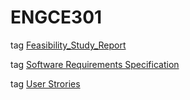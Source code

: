 # ENGCE301
tag [Feasibility_Study_Report]([LinktoGo](https://github.com/Chayathon001/ENGCE301/blob/main/Group5/SDD1-67-05_Feasibility_Study_Report.pdf))


tag [Software Requirements Specification]([LinktoGo](https://github.com/Chayathon001/ENGCE301/blob/main/Group5/User%20Strories.pdf))


tag [User Strories]([LinktoGo](https://github.com/Chayathon001/ENGCE301/blob/main/Group5/Software%20Requirements%20Specification.pdf))
